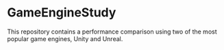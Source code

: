 # GameEngineStudy

This repository contains a performance comparison using two of the most popular game engines, Unity and Unreal.

